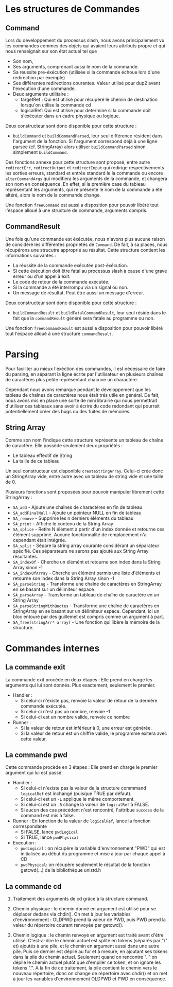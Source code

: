 # Les structures de Commandes

## Command
Lors du développement du processus slash, nous avons principalement vu les commandes commes des objets qui avaient leurs attributs propre et qui nous renseignait sur son état actuel tel que 
* Son nom,
* Ses arguments, comprenant aussi le nom de la commande.
* Sa réussite pre-éxécution (utilisée si la commande échoue lors d'une redirection par exemple)
* Ses différentes redirections courantes. Valeur utilisé pour dup2 avant l'execution d'une commande.
* Deux arguments utilitaire :
    * targetRef : Qui est utilisé pour récupéré le chemin de destination lorsqu'on utilise la commande cd
    * logicalRef: Qui est utilisé pour determiné si la commande doit s'éxécuter dans un cadre physique ou logique.

Deux constructeur sont donc disponible pour cette structure :
- `buildCommand` et `buildCommandParsed`, leur seul différence résident dans l'argument de la fonction.
Si l'argument correspond déjà à une ligne parsée (cf. StringArray) alors utiliser `buildCommandParsed` sinon simplement `buildCommand`.

Des fonctions annexe pour cette structure sont proposé, entre autre `redirectErr`, `redirectOutput` et `redirectInput` qui redirige respectivements les sorties erreurs, standard et entrée standard le la commande ou encore `alterCommandArgs` qui modifiera les arguments de la commande, et changera son nom en conséquence. En effet, si la première case du tableau représentant les arguments, qui re présente le nom de la commande a été altéré, alors le nom de la commande change.

Une fonction `freeCommand` est aussi a disposition pour pouvoir libéré tout l'espace alloué à une structure de commande, arguments compris.

## CommandResult
Une fois qu'une commande est éxécutée, nous n'avons plus aucune raison de considéré les différentes propriétés de `Command`. De fait, à sa places, nous récupérons une strucutre approprié au résultat.
Cette structure contient les informations suivantes :
* La réussite de la commande exécutée post-éxécution.
* Si cette éxécution doit être fatal au processus slash à cause d'une grave erreur ou d'un appel à exit.
* Le code de retour de la commande exécutée.
* Si la commande a été interrompu via un signal ou non.
* Un message de résultat. Peut être aussi un message d'erreur.

Deux constructeur sont donc disponible pour cette structure :
- `buildCommandResult` et `buildFatalCommandResult`, leur seul réside dans le fait que la `commandResult` généré sera fatale au programme ou non.

Une fonction `freeCommandResult` est aussi a disposition pour pouvoir libéré tout l'espace alloué à une structure `commandResult`.

# Parsing
Pour faciliter au mieux l'éxéction des commandes, il est nécessaire de faire du parsing, en séparant la ligne écrite par l'utilisateur en plusieurs chaînes de caractères plus petite représentant chacune un charactère.

Cependant nous avons remarqué pendant le développement que les tableau de chaînes de caractères nous était trés utile en général.
De fait, nous avons mis en place une sorte de mini librairie qui nous permettrait d'utiliser ces tableaux sans avoir à écrire du code redondant qui pourrait potentiellement créer des bugs ou des fuites de mémoires.

## String Array
Comme son nom l'indique cette structure représente un tableau de chaîne de caractère. Elle possède seulement deux propriétés :
* Le tableau effectif de String
* La taille de ce tableau

Un seul constructeur est disponible `createStringArray`. Celui-ci crée donc un StringArray vide, entre autre avec un tableau de string vide et une taille de 0.

Plusieurs fonctions sont proposées pour pouvoir manipuler librement cette StringArray :
* `SA_add`                    - Ajoute une chaînes de charactères en fin de tableau
* `SA_addFinalNull`           - Ajoute un pointeur NULL en fin de tableau
* `SA_remove`                 - Supprime les n derniers éléments du tableau
* `SA_print`                  - Affiche le contenu de la String Array
* `SA_splice`                 - Retire N élément à partir d'un index donnée et retourne ces élément supprimé. Aucune fonctionnalité de remplacement n'a cependant était intégrée.
* `SA_split`                  - Sépare la string array courante considérant un séparateur spécifié. Ces séparateurs ne serons pas ajouté aux String Array résultantes.
* `SA_indexOf`                - Cherche un élémént et retourne son index dans la String Array sinon -1
* `SA_indexOfArray`           - Cherche un élémént parmis une liste d'éléments et retourne son index dans la String Array sinon -1
* `SA_parseString`            - Transforme une chaîne de caractères en StringArray en se basant sur un délimiteur espace
* `SA_parseArray`             - Transforme un tableau de chaîne de caractère en un String Array
* `SA_parseStringWithQuotes`  - Transforme une chaîne de caractères en StringArray en se basant sur un délimiteur espace. Cependant, ici un bloc entouré par des guillemet est compris comme un argument à part.
* `SA_free(stringArr* array)` - Une fonction qui libère la mémoire de la structure.

# Commandes internes

## La commande exit
La commande exit procède en deux étapes :
Elle prend en charge les arguments qui lui sont donnés. Plus exactement, seulement le premier.
- Handler :
    - Si celui-ci n'existe pas, renvoie la valeur de retour de la dernière commande exécutée.
    - Si celui-ci n'est pas un nombre, renvoie -1
    - Si celui-ci est un nombre valide, renvoie ce nombre
- Runner :
    - Si la valeur de retour est inférieur à 0, une erreur est générée.
    - Si la valeur de retour est un chiffre valide, le programme exitera avec cette valeur.

## La commande pwd
Cette commande procède en 3 étapes :
Elle prend en charge le premier argument qui lui est passé.
- Handler :
    - Si celui-ci n'existe pas la valeur de la structure commmand `logicalRef` est inchangé (puisque TRUE par défaut).
    - Si celui-ci est un `-L` applique le même comportement.
    - Si celui-ci est un `-R` change la valeur de `logicalRef` à FALSE.
    - Si aucun des cas précédent n'est rencontré, l'attribue `success` de la command est mis à false.
- Runner :
    En fonction de la valeur de `logicalRef`, lance la fonction correspondante
    - Si FALSE, lance `pwdLogical`
    - Si TRUE, lance  `pwdPhysical`
- Execution :
    - `pwdLogical` : on récupère la variable d'environnement "PWD" qui est initialisée au début du programme et mise à jour par chaque appel à CD
    - `pwdPhysical`: on récupère seulement le résultat de la fonction getcwd(...) de la bibliothèque unistd.h

## La commande cd
1. Traitement des arguments de cd grâce à la structure command. 

2. Chemin physique : le chemin donné en argument est utilisé pour se déplacer dedans via chdir(). On met à jour les variables d'environnement :  OLDPWD prend la valeur de PWD, puis PWD prend la valeur du répertoire courant renvoyée par getcwd(). 

3. Chemin logique : le chemin renvoyé en argument est traité avant d'être utilisé. C'est-a-dire le chemin actuel est splité en tokens (séparés par "/" et) ajoutés à une pile, et le chemin en argument aussi dans une autre pile. Puis ce dernier est dépilé au fur et à mesure, en ajoutant ses tokens dans la pile du chemin actuel. Seulement quand on rencontre ".." on dépile le chemin actuel plutôt que d'empiler ce token, et on ignore les tokens ".". A la fin de ce traitement, la pile contient le chemin vers le nouveau répertoire, donc on change de répertoire avec chdir() et on met à jour les variables d'environnement OLDPWD et PWD en conséquence.